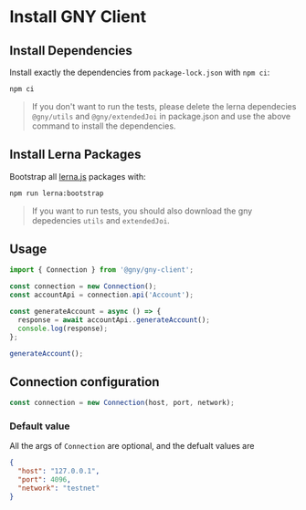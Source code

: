 # Install GNY Client

## Install Dependencies

Install exactly the dependencies from `package-lock.json` with `npm ci`:

```bash
npm ci
```

> If you don't want to run the tests, please delete the lerna dependecies `@gny/utils` and `@gny/extendedJoi` in package.json and use the above command to install the dependencies.

## Install Lerna Packages

Bootstrap all [lerna.js](https://github.com/lerna/lerna) packages with:

```bash
npm run lerna:bootstrap
```
> If you want to run tests, you should also download the gny depedencies `utils` and `extendedJoi`.


## Usage

```typescript
import { Connection } from '@gny/gny-client';

const connection = new Connection();
const accountApi = connection.api('Account');

const generateAccount = async () => {
  response = await accountApi..generateAccount();
  console.log(response);
};

generateAccount();

```

## Connection configuration

```typescript
const connection = new Connection(host, port, network);

```

### Default value

All the args of `Connection` are optional, and the defualt values are

```json
{
  "host": "127.0.0.1",
  "port": 4096,
  "network": "testnet"
}
```

